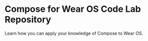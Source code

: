 Compose for Wear OS Code Lab Repository
=======================================
Learn how you can apply your knowledge of Compose to Wear OS.